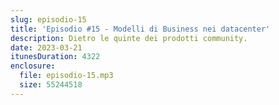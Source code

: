 ```yaml
---
slug: episodio-15
title: 'Episodio #15 - Modelli di Business nei datacenter'
description: Dietro le quinte dei prodotti community.
date: 2023-03-21
itunesDuration: 4322
enclosure:
  file: episodio-15.mp3
  size: 55244518
---
```

